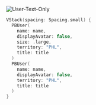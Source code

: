 ![User-Text-Only](https://github.com/powerhome/playbook-swift/assets/112719604/16c0cac6-3380-4036-8f1a-467f71592a6e)

```swift
VStack(spacing: Spacing.small) {
  PBUser(
    name: name,
    displayAvatar: false,
    size: .large,
    territory: "PHL",
    title: title
  )
  PBUser(
    name: name,
    displayAvatar: false,
    territory: "PHL",
    title: title
  )
}
```
